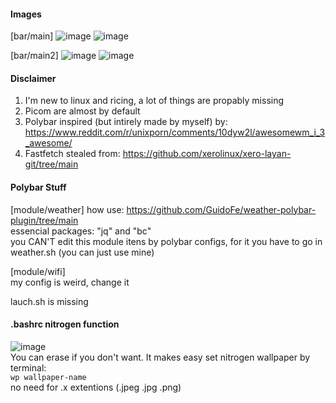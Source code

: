 #### Images
[bar/main]
![image](https://github.com/user-attachments/assets/a7649086-8e00-4f03-aa23-47a6431dda44)
![image](https://github.com/user-attachments/assets/5c7e243d-9746-472e-bc27-e1b0a3c02b16)

[bar/main2]
![image](https://github.com/user-attachments/assets/04d7f731-b6c5-4a3c-ab60-69c922a8a7a0)
![image](https://github.com/user-attachments/assets/6f47b779-5628-4790-8eee-8d5076c3f3f8)

#### Disclaimer
1. I'm new to linux and ricing, a lot of things are propably missing
2. Picom are almost by default
3. Polybar inspired (but intirely made by myself) by: https://www.reddit.com/r/unixporn/comments/10dyw2l/awesomewm_i_3_awesome/
4. Fastfetch stealed from: https://github.com/xerolinux/xero-layan-git/tree/main

#### Polybar Stuff
[module/weather]
how use: https://github.com/GuidoFe/weather-polybar-plugin/tree/main <br/>
essencial packages: "jq" and "bc" <br/>
you CAN'T edit this module itens by polybar configs, for it you have to go in weather.sh (you can just use mine) <br/>

[module/wifi] <br/>
my config is weird, change it <br/>

lauch.sh is missing

#### .bashrc nitrogen function
![image](https://github.com/user-attachments/assets/10744c4e-1b85-4e04-bfda-a85bd3986b12) <br/>
You can erase if you don't want. It makes easy set nitrogen wallpaper by terminal: <br/>
`wp wallpaper-name` <br/>
no need for .x extentions (.jpeg .jpg .png) <br/>

